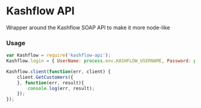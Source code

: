 # Kashflow API
Wrapper around the Kashflow SOAP API to make it more node-like


### Usage

```javascript
var Kashflow = require('kashflow-api');
Kashflow.login = { UserName: process.env.KASHFLOW_USERNAME, Password: process.env.KASHFLOW_PASSWORD };

Kashflow.client(function(err, client) {
    client.GetCustomers({
    }, function(err, result){
        console.log(err, result);
    });
});
```
